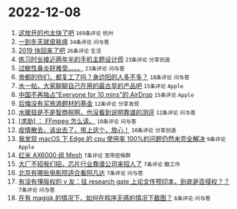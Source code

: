 # 2022-12-08

1. [这放开的也太快了吧](https://www.v2ex.com/t/900960) `169条评论` `杭州`
1. [一到冬天就皮肤痒](https://www.v2ex.com/t/900964) `34条评论` `问与答`
1. [2019 快回来了吧](https://www.v2ex.com/t/900966) `26条评论` `生活`
1. [练习时长接近两年半的手机主题设计师](https://www.v2ex.com/t/900945) `23条评论` `分享创造`
1. [过敏性鼻炎好难受。。。。](https://www.v2ex.com/t/900944) `23条评论` `问与答`
1. [帝都的你们，都复工了吗？身边阳的人多不多？](https://www.v2ex.com/t/900972) `18条评论` `问与答`
1. [水一帖，大家聊聊自己在用的最古早的产品吧](https://www.v2ex.com/t/900965) `15条评论` `Apple`
1. [中国不再独占"Everyone for 10 mins"的 AirDrop](https://www.v2ex.com/t/900954) `15条评论` `Apple`
1. [后悔没有买旅游题材的基金](https://www.v2ex.com/t/900963) `12条评论` `分享发现`
1. [水暖毯是不是智商税啊，也没看到说明靠谱的测评](https://www.v2ex.com/t/900949) `12条评论` `问与答`
1. [[求助] ： FFmpeg 怎么读。](https://www.v2ex.com/t/900983) `10条评论` `问与答`
1. [疫情散去，该出去了，带上这个，放心！](https://www.v2ex.com/t/900952) `10条评论` `分享创造`
1. [我发现 macOS 下 Edge 的 cpu 使用率 100%的问题仍然未完全解决](https://www.v2ex.com/t/900947) `9条评论` `Apple`
1. [红米 AX6000 组 Mesh](https://www.v2ex.com/t/900982) `7条评论` `宽带症候群`
1. [大厂不招我们招，芯片行业靠谱公司来招人了](https://www.v2ex.com/t/900978) `7条评论` `酷工作`
1. [北京有哪些电影院适合看阿凡达](https://www.v2ex.com/t/900973) `7条评论` `问与答`
1. [有没有懂版权的 v 友：往 research gate 上论文传预印本，到底是否侵权？？](https://www.v2ex.com/t/900961) `7条评论` `问与答`
1. [在有 magisk 的情况下，如何在程序无感的情况下截图？](https://www.v2ex.com/t/900955) `6条评论` `问与答`
